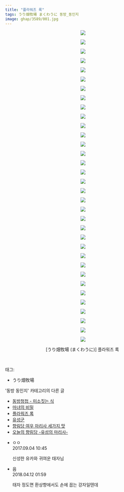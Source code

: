 ```yaml
---
title: "플라워즈 록"
tags: うり畑牧場 まくわうに 동방_동인지
image: ghap/3589/001.jpg
---
```

<div class="article">
<p style="text-align: center; clear: none; float: none;"><img src="{{ site.nasurl }}/ghap/3589/001.jpg"/></p>
<p style="text-align: center; clear: none; float: none;"><img src="{{ site.nasurl }}/ghap/3589/002.jpg"/></p>
<p style="text-align: center; clear: none; float: none;"><img src="{{ site.nasurl }}/ghap/3589/003.jpg"/></p>
<p style="text-align: center; clear: none; float: none;"><img src="{{ site.nasurl }}/ghap/3589/004.jpg"/></p>
<p style="text-align: center; clear: none; float: none;"><img src="{{ site.nasurl }}/ghap/3589/005.jpg"/></p>
<p style="text-align: center; clear: none; float: none;"><img src="{{ site.nasurl }}/ghap/3589/006.jpg"/></p>
<p style="text-align: center; clear: none; float: none;"><img src="{{ site.nasurl }}/ghap/3589/007.jpg"/></p>
<p style="text-align: center; clear: none; float: none;"><img src="{{ site.nasurl }}/ghap/3589/008.jpg"/></p>
<p style="text-align: center; clear: none; float: none;"><img src="{{ site.nasurl }}/ghap/3589/009.jpg"/></p>
<p style="text-align: center; clear: none; float: none;"><img src="{{ site.nasurl }}/ghap/3589/010.jpg"/></p>
<p style="text-align: center; clear: none; float: none;"><img src="{{ site.nasurl }}/ghap/3589/011.jpg"/></p>
<p style="text-align: center; clear: none; float: none;"><img src="{{ site.nasurl }}/ghap/3589/012.jpg"/></p>
<p style="text-align: center; clear: none; float: none;"><img src="{{ site.nasurl }}/ghap/3589/013.jpg"/></p>
<p style="text-align: center; clear: none; float: none;"><img src="{{ site.nasurl }}/ghap/3589/014.jpg"/></p>
<p style="text-align: center; clear: none; float: none;"><img src="{{ site.nasurl }}/ghap/3589/015.jpg"/></p>
<p style="text-align: center; clear: none; float: none;"><img src="{{ site.nasurl }}/ghap/3589/016.jpg"/></p>
<p style="text-align: center; clear: none; float: none;"><img src="{{ site.nasurl }}/ghap/3589/017.jpg"/></p>
<p style="text-align: center; clear: none; float: none;"><img src="{{ site.nasurl }}/ghap/3589/018.jpg"/></p>
<p style="text-align: center; clear: none; float: none;"><img src="{{ site.nasurl }}/ghap/3589/019.jpg"/></p>
<p style="text-align: center; clear: none; float: none;"><img src="{{ site.nasurl }}/ghap/3589/020.jpg"/></p>
<p style="text-align: center; clear: none; float: none;"><img src="{{ site.nasurl }}/ghap/3589/021.jpg"/></p>
<p style="text-align: center; clear: none; float: none;"><img src="{{ site.nasurl }}/ghap/3589/022.jpg"/></p>
<p style="text-align: center; clear: none; float: none;"><img src="{{ site.nasurl }}/ghap/3589/023.jpg"/></p>
<p style="text-align: center; clear: none; float: none;"><img src="{{ site.nasurl }}/ghap/3589/024.jpg"/></p>
<p style="text-align: center; clear: none; float: none;"><img src="{{ site.nasurl }}/ghap/3589/025.jpg"/></p>
<p style="text-align: center; clear: none; float: none;"><img src="{{ site.nasurl }}/ghap/3589/026.jpg"/></p>
<p style="text-align: center; clear: none; float: none;"><img src="{{ site.nasurl }}/ghap/3589/027.jpg"/></p>
<p style="text-align: center; clear: none; float: none;"><img src="{{ site.nasurl }}/ghap/3589/028.jpg"/></p>
<p style="text-align: center; clear: none; float: none;"><img src="{{ site.nasurl }}/ghap/3589/029.jpg"/></p>
<p style="text-align: center; clear: none; float: none;"><img src="{{ site.nasurl }}/ghap/3589/030.jpg"/></p>
<p style="text-align: center; clear: none; float: none;"><img src="{{ site.nasurl }}/ghap/3589/031.jpg"/></p>
<p style="text-align: center; clear: none; float: none;"><img src="{{ site.nasurl }}/ghap/3589/032.jpg"/></p>
<p style="text-align: center; clear: none; float: none;"><img src="{{ site.nasurl }}/ghap/3589/033.jpg"/></p>
<p style="text-align: center; clear: none; float: none;"><img src="{{ site.nasurl }}/ghap/3589/034.jpg"/></p>
<p style="text-align: center; clear: none; float: none;">[うり畑牧場 (まくわうに)] 플라워즈 록 </p>
<p><br/></p>
</div><div class="tagTrail">
<p>태그: </p>
<ul>
<li>うり畑牧場</li>
</ul>
</div><div class="another">
<p>'동방 동인지' 카테고리의 다른 글</p>
<ul>
<li><a href="/2017-07-23-ghap_3596">동방청첩 - 미소짓는 식</a></li>
<li><a href="/2017-07-21-ghap_3591">마녀의 비밀</a></li>
<li><a href="/2017-07-21-ghap_3589">플라워즈 록</a></li>
<li><a href="/2017-07-21-ghap_3586">유성군</a></li>
<li><a href="/2017-07-21-ghap_3585">향림당 여우 마리사 세가지 맛</a></li>
<li><a href="/2017-07-21-ghap_3584">오늘의 향림당 -유성의 마리사-</a></li>
</ul>
</div><div class="cb_module cb_fluid">
<div class="cb_wrt cb_profile">
<div class="comment">
<ul>
<li class="cb_thumb_off" id="comment15075922">
<div class="cb_comment_area">
<div class="cb_info_area">
<div class="cb_section">
<span class="cb_nick_name">ㅇㅇ</span>
</div>
<div class="cb_section">
<span class="cb_date">2017.09.04 10:45 </span>
</div>
</div>
<div class="cb_dsc_comment">
<p class="cb_dsc">
											신성한 유카와 귀여운 태자님
										</p>
</div>
</div></li>
<li class="cb_thumb_off" id="comment15237532">
<div class="cb_comment_area">
<div class="cb_info_area">
<div class="cb_section">
<span class="cb_nick_name">음</span>
</div>
<div class="cb_section">
<span class="cb_date">2018.04.12 01:59 </span>
</div>
</div>
<div class="cb_dsc_comment">
<p class="cb_dsc">
											태자 정도면 환상향에서도 손에 꼽는 강자일텐데 
										</p>
</div>
</div></li>
</ul>
</div>
</div><!-- commentList close -->
</div>